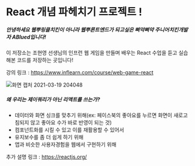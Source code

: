 # React 개념 파헤치기 프로젝트 !

##### 안녕하세요 웹뿌링클치킨이 아니라 웹뿌론트엔드가 되고싶은 삐약삐약 주니어치킨개발자 ABlued입니다!

이 저장소는 조현영 선생님의 인프런 웹 게임을 만들며 배우는 React 수업을 듣고 실습해본 코드를 저장하는 곳입니다!  

강의 링크 : https://www.inflearn.com/course/web-game-react

![화면 캡처 2021-03-19 204048](https://user-images.githubusercontent.com/53801395/111774951-78cc0880-88f3-11eb-8024-1d67753ec368.jpg)

##### 왜 우리는 제이쿼리가 아닌 리액트를 쓰는가?

+ 데이터와 화면 싱크를 맞추기 위해(ex: 페이스북의 좋아요를 누르면 화면이 새로고침되지 않고 좋아요 수가 바로 반영이 되는 것)
+ 컴포넌트화를 시킬 수 있고 이를 재활용할 수 있어서
+ 유지보수를 좀 더 쉽게 하기 위해
+ 앱과 비슷한 사용자경험을 웹에서 구현하기 위해

추가 설명 링크 : https://reactjs.org/
